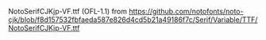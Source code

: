 NotoSerifCJKjp-VF.ttf (OFL-1.1) from https://github.com/notofonts/noto-cjk/blob/f8d157532fbfaeda587e826d4cd5b21a49186f7c/Serif/Variable/TTF/NotoSerifCJKjp-VF.ttf
